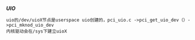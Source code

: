 ***UIO***


    uio的/dev/uioX节点是userspace uio创建的，pci_uio.c ->pci_get_uio_dev（）->pci_mknod_uio_dev
    内核驱动会在/sys下建立uioX